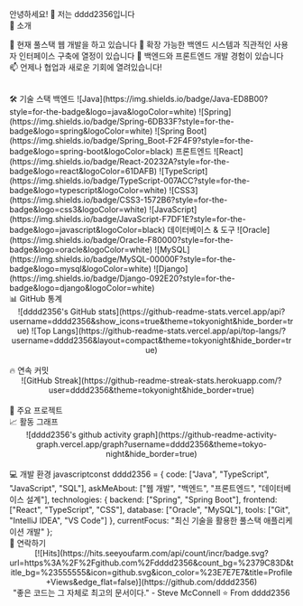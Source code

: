 안녕하세요! 👋 저는 dddd2356입니다
<br/>
🚀 소개

🔭 현재 풀스택 웹 개발을 하고 있습니다
🌱 확장 가능한 백엔드 시스템과 직관적인 사용자 인터페이스 구축에 열정이 있습니다
💼 백엔드와 프론트엔드 개발 경험이 있습니다
📫 언제나 협업과 새로운 기회에 열려있습니다!

<br/>
🛠️ 기술 스택
백엔드
![Java](https://img.shields.io/badge/Java-ED8B00?style=for-the-badge&logo=java&logoColor=white)
![Spring](https://img.shields.io/badge/Spring-6DB33F?style=for-the-badge&logo=spring&logoColor=white)
![Spring Boot](https://img.shields.io/badge/Spring_Boot-F2F4F9?style=for-the-badge&logo=spring-boot&logoColor=black)
프론트엔드
![React](https://img.shields.io/badge/React-20232A?style=for-the-badge&logo=react&logoColor=61DAFB)
![TypeScript](https://img.shields.io/badge/TypeScript-007ACC?style=for-the-badge&logo=typescript&logoColor=white)
![CSS3](https://img.shields.io/badge/CSS3-1572B6?style=for-the-badge&logo=css3&logoColor=white)
![JavaScript](https://img.shields.io/badge/JavaScript-F7DF1E?style=for-the-badge&logo=javascript&logoColor=black)
데이터베이스 & 도구
![Oracle](https://img.shields.io/badge/Oracle-F80000?style=for-the-badge&logo=oracle&logoColor=white)
![MySQL](https://img.shields.io/badge/MySQL-00000F?style=for-the-badge&logo=mysql&logoColor=white)
![Django](https://img.shields.io/badge/Django-092E20?style=for-the-badge&logo=django&logoColor=white)
<br/>
📊 GitHub 통계
<div align="center">
![dddd2356's GitHub stats](https://github-readme-stats.vercel.app/api?username=dddd2356&show_icons=true&theme=tokyonight&hide_border=true)
![Top Langs](https://github-readme-stats.vercel.app/api/top-langs/?username=dddd2356&layout=compact&theme=tokyonight&hide_border=true)
</div>
<br/>
🔥 연속 커밋
<div align="center">
![GitHub Streak](https://github-readme-streak-stats.herokuapp.com/?user=dddd2356&theme=tokyonight&hide_border=true)
</div>
<br/>
🌟 주요 프로젝트
<!-- 여기에 주요 프로젝트들을 추가하세요 -->
<!-- 
### 🎯 [프로젝트명](링크)
- **설명**: 프로젝트 설명
- **기술 스택**: Java, Spring Boot, React, TypeScript
- **주요 기능**: 주요 기능들
-->
<br/>
📈 활동 그래프
<div align="center">
![dddd2356's github activity graph](https://github-readme-activity-graph.vercel.app/graph?username=dddd2356&theme=tokyo-night&hide_border=true)
</div>
<br/>
💻 개발 환경
javascriptconst dddd2356 = {
    code: ["Java", "TypeScript", "JavaScript", "SQL"],
    askMeAbout: ["웹 개발", "백엔드", "프론트엔드", "데이터베이스 설계"],
    technologies: {
        backend: ["Spring", "Spring Boot"],
        frontend: ["React", "TypeScript", "CSS"],
        database: ["Oracle", "MySQL"],
        tools: ["Git", "IntelliJ IDEA", "VS Code"]
    },
    currentFocus: "최신 기술을 활용한 풀스택 애플리케이션 개발"
};
<br/>
🤝 연락하기
<div align="center">
[![Hits](https://hits.seeyoufarm.com/api/count/incr/badge.svg?url=https%3A%2F%2Fgithub.com%2Fdddd2356&count_bg=%2379C83D&title_bg=%23555555&icon=github.svg&icon_color=%23E7E7E7&title=Profile+Views&edge_flat=false)](https://github.com/dddd2356)
</div>

<div align="center">
"좋은 코드는 그 자체로 최고의 문서이다." - Steve McConnell
⭐️ From dddd2356
</div>
